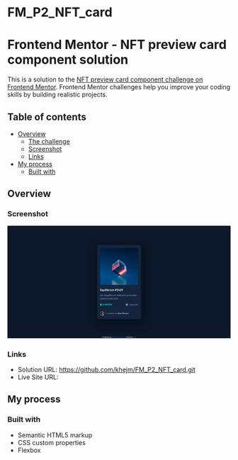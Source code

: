 # FM_P2_NFT_card
# Frontend Mentor - NFT preview card component solution

This is a solution to the [NFT preview card component challenge on Frontend Mentor](https://www.frontendmentor.io/challenges/nft-preview-card-component-SbdUL_w0U). Frontend Mentor challenges help you improve your coding skills by building realistic projects. 

## Table of contents

- [Overview](#overview)
  - [The challenge](#the-challenge)
  - [Screenshot](#screenshot)
  - [Links](#links)
- [My process](#my-process)
  - [Built with](#built-with)

## Overview

### Screenshot

![NFT card Screenshot](screenshot/NFT_screenshot.jpg)

### Links
- Solution URL: https://github.com/khejm/FM_P2_NFT_card.git
- Live Site URL:

## My process

### Built with

- Semantic HTML5 markup
- CSS custom properties
- Flexbox

